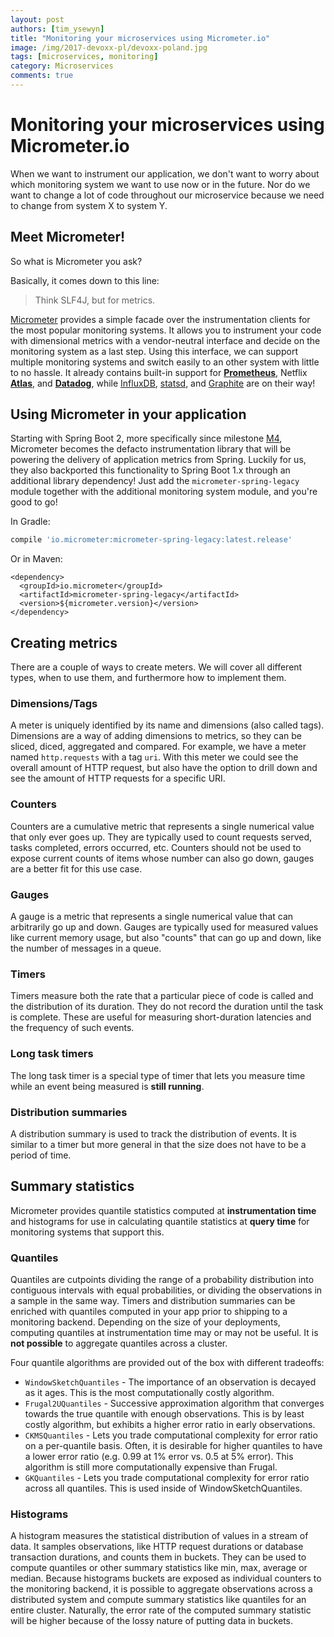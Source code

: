```yaml
---
layout: post
authors: [tim_ysewyn]
title: "Monitoring your microservices using Micrometer.io"
image: /img/2017-devoxx-pl/devoxx-poland.jpg
tags: [microservices, monitoring]
category: Microservices
comments: true
---
```

# Monitoring your microservices using Micrometer.io

When we want to instrument our application, we don't want to worry about which monitoring system we want to use now or in the future.
Nor do we want to change a lot of code throughout our microservice because we need to change from system X to system Y.

## Meet Micrometer!

So what is Micrometer you ask?

Basically, it comes down to this line:
> Think SLF4J, but for metrics.

[Micrometer](https://micrometer.io) provides a simple facade over the instrumentation clients for the most popular monitoring systems.
It allows you to instrument your code with dimensional metrics with a vendor-neutral interface and decide on the monitoring system as a last step.
Using this interface, we can support multiple monitoring systems and switch easily to an other system with little to no hassle.
It already contains built-in support for [**Prometheus**](https://prometheus.io), Netflix [**Atlas**](https://github.com/Netflix/atlas), and [**Datadog**](https://www.datadoghq.com), while [InfluxDB](https://www.influxdata.com), [statsd](https://github.com/etsy/statsd), and [Graphite](https://graphiteapp.org) are on their way!


## Using Micrometer in your application

Starting with Spring Boot 2, more specifically since milestone [M4](https://spring.io/blog/2017/09/15/spring-boot-2-0-0-m4-available-now), Micrometer becomes the defacto instrumentation library that will be powering the delivery of application metrics from Spring.
Luckily for us, they also backported this functionality to Spring Boot 1.x through an additional library dependency!
Just add the `micrometer-spring-legacy` module together with the additional monitoring system module, and you're good to go!

In Gradle:

``` gradle
compile 'io.micrometer:micrometer-spring-legacy:latest.release'
```

Or in Maven:

``` maven
<dependency>
  <groupId>io.micrometer</groupId>
  <artifactId>micrometer-spring-legacy</artifactId>
  <version>${micrometer.version}</version>
</dependency>
```

## Creating metrics

There are a couple of ways to create meters.
We will cover all different types, when to use them, and furthermore how to implement them.

### Dimensions/Tags

A meter is uniquely identified by its name and dimensions (also called tags).
Dimensions are a way of adding dimensions to metrics, so they can be sliced, diced, aggregated and compared.
For example, we have a meter named `http.requests` with a tag `uri`.
With this meter we could see the overall amount of HTTP request, but also have the option to drill down and see the amount of HTTP requests for a specific URI.

### Counters

Counters are a cumulative metric that represents a single numerical value that only ever goes up.
They are typically used to count requests served, tasks completed, errors occurred, etc.
Counters should not be used to expose current counts of items whose number can also go down, gauges are a better fit for this use case.

### Gauges

A gauge is a metric that represents a single numerical value that can arbitrarily go up and down.
Gauges are typically used for measured values like current memory usage, but also "counts" that can go up and down, like the number of messages in a queue.

### Timers

Timers measure both the rate that a particular piece of code is called and the distribution of its duration.
They do not record the duration until the task is complete.
These are useful for measuring short-duration latencies and the frequency of such events.

### Long task timers

The long task timer is a special type of timer that lets you measure time while an event being measured is **still running**.

### Distribution summaries

A distribution summary is used to track the distribution of events.
It is similar to a timer but more general in that the size does not have to be a period of time.

## Summary statistics

Micrometer provides quantile statistics computed at **instrumentation time** and histograms for use in calculating quantile statistics at **query time** for monitoring systems that support this.

### Quantiles

Quantiles are cutpoints dividing the range of a probability distribution into contiguous intervals with equal probabilities, or dividing the observations in a sample in the same way.
Timers and distribution summaries can be enriched with quantiles computed in your app prior to shipping to a monitoring backend.
Depending on the size of your deployments, computing quantiles at instrumentation time may or may not be useful.
It is **not possible** to aggregate quantiles across a cluster.

Four quantile algorithms are provided out of the box with different tradeoffs:

- `WindowSketchQuantiles` - The importance of an observation is decayed as it ages. This is the most computationally costly algorithm.
- `Frugal2UQuantiles` - Successive approximation algorithm that converges towards the true quantile with enough observations. This is by least costly algorithm, but exhibits a higher error ratio in early observations.
- `CKMSQuantiles` - Lets you trade computational complexity for error ratio on a per-quantile basis. Often, it is desirable for higher quantiles to have a lower error ratio (e.g. 0.99 at 1% error vs. 0.5 at 5% error). This algorithm is still more computationally expensive than Frugal.
- `GKQuantiles` - Lets you trade computational complexity for error ratio across all quantiles. This is used inside of WindowSketchQuantiles.

### Histograms

A histogram measures the statistical distribution of values in a stream of data.
It samples observations, like HTTP request durations or database transaction durations, and counts them in buckets.
They can be used to compute quantiles or other summary statistics like min, max, average or median.
Because histograms buckets are exposed as individual counters to the monitoring backend, it is possible to aggregate observations across a distributed system and compute summary statistics like quantiles for an entire cluster.
Naturally, the error rate of the computed summary statistic will be higher because of the lossy nature of putting data in buckets.